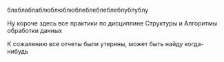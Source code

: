 блаблаблаблюблюблюблеблеблеблеблублублу

Ну короче здесь все практики по дисциплине Структуры и Алгоритмы обработки данных

К сожалению все отчеты были утеряны, может быть найду когда-нибудь